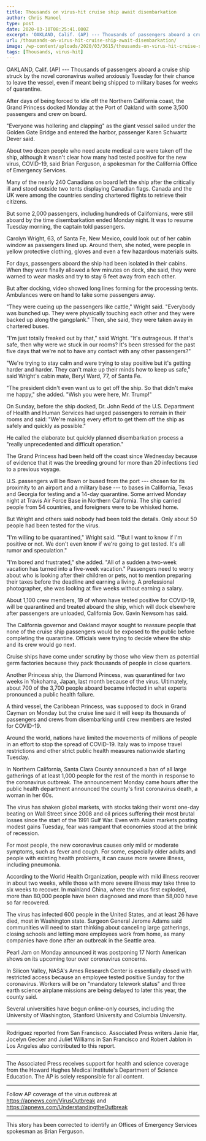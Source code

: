 ```yaml
---
title: Thousands on virus-hit cruise ship await disembarkation
author: Chris Manoel
type: post
date: 2020-03-10T08:25:41.000Z
excerpt: 'OAKLAND, Calif. (AP) --- Thousands of passengers aboard a cruise ship struck by the novel coronavirus waited anxiously Tuesday for their chance to leave the vessel, even if meant being shipped to military bases for weeks of quarantine.After days of being forced to idle off the Northern California coast, the Grand Princess docked Monday at&hellip;'
url: /thousands-on-virus-hit-cruise-ship-await-disembarkation/
image: /wp-content/uploads/2020/03/3615/thousands-on-virus-hit-cruise-ship-await-disembarkation.jpg
tags: [Thousands, virus-hit]
---
```


OAKLAND, Calif. (AP) --- Thousands of passengers aboard a cruise ship struck by the novel coronavirus waited anxiously Tuesday for their chance to leave the vessel, even if meant being shipped to military bases for weeks of quarantine.

After days of being forced to idle off the Northern California coast, the Grand Princess docked Monday at the Port of Oakland with some 3,500 passengers and crew on board.

"Everyone was hollering and clapping" as the giant vessel sailed under the Golden Gate Bridge and entered the harbor, passenger Karen Schwartz Dever said.

About two dozen people who need acute medical care were taken off the ship, although it wasn't clear how many had tested positive for the new virus, COVID-19, said Brian Ferguson, a spokesman for the California Office of Emergency Services.

Many of the nearly 240 Canadians on board left the ship after the critically ill and stood outside two tents displaying Canadian flags. Canada and the UK were among the countries sending chartered flights to retrieve their citizens.

But some 2,000 passengers, including hundreds of Californians, were still aboard by the time disembarkation ended Monday night. It was to resume Tuesday morning, the captain told passengers.

Carolyn Wright, 63, of Santa Fe, New Mexico, could look out of her cabin window as passengers lined up. Around them, she noted, were people in yellow protective clothing, gloves and even a few hazardous materials suits.

For days, passengers aboard the ship had been isolated in their cabins. When they were finally allowed a few minutes on deck, she said, they were warned to wear masks and try to stay 6 feet away from each other.

But after docking, video showed long lines forming for the processing tents. Ambulances were on hand to take some passengers away.

"They were cueing up the passengers like cattle," Wright said. "Everybody was bunched up. They were physically touching each other and they were backed up along the gangplank." Then, she said, they were taken away in chartered buses.

"I'm just totally freaked out by that," said Wright. "It's outrageous. If that's safe, then why were we stuck in our rooms? It's been stressed for the past five days that we're not to have any contact with any other passengers?"

"We're trying to stay calm and were trying to stay positive but it's getting harder and harder. They can't make up their minds how to keep us safe," said Wright's cabin mate, Beryl Ward, 77, of Santa Fe.

"The president didn't even want us to get off the ship. So that didn't make me happy," she added. "Wish you were here, Mr. Trump!"

On Sunday, before the ship docked, Dr. John Redd of the U.S. Department of Health and Human Services had urged passengers to remain in their rooms and said: "We're making every effort to get them off the ship as safely and quickly as possible."

He called the elaborate but quickly planned disembarkation process a "really unprecedented and difficult operation."

The Grand Princess had been held off the coast since Wednesday because of evidence that it was the breeding ground for more than 20 infections tied to a previous voyage.

U.S. passengers will be flown or bused from the port --- chosen for its proximity to an airport and a military base --- to bases in California, Texas and Georgia for testing and a 14-day quarantine. Some arrived Monday night at Travis Air Force Base in Northern California. The ship carried people from 54 countries, and foreigners were to be whisked home.

But Wright and others said nobody had been told the details. Only about 50 people had been tested for the virus.

"I'm willing to be quarantined," Wright said. "'But I want to know if I'm positive or not. We don't even know if we're going to get tested. It's all rumor and speculation."

"I'm bored and frustrated," she added. "All of a sudden a two-week vacation has turned into a five-week vacation." Passengers need to worry about who is looking after their children or pets, not to mention preparing their taxes before the deadline and earning a living. A professional photographer, she was looking at five weeks without earning a salary.

About 1,100 crew members, 19 of whom have tested positive for COVID-19, will be quarantined and treated aboard the ship, which will dock elsewhere after passengers are unloaded, California Gov. Gavin Newsom has said.

The California governor and Oakland mayor sought to reassure people that none of the cruise ship passengers would be exposed to the public before completing the quarantine. Officials were trying to decide where the ship and its crew would go next.

Cruise ships have come under scrutiny by those who view them as potential germ factories because they pack thousands of people in close quarters.

Another Princess ship, the Diamond Princess, was quarantined for two weeks in Yokohama, Japan, last month because of the virus. Ultimately, about 700 of the 3,700 people aboard became infected in what experts pronounced a public health failure.

A third vessel, the Caribbean Princess, was supposed to dock in Grand Cayman on Monday but the cruise line said it will keep its thousands of passengers and crews from disembarking until crew members are tested for COVID-19.

Around the world, nations have limited the movements of millions of people in an effort to stop the spread of COVID-19. Italy was to impose travel restrictions and other strict public health measures nationwide starting Tuesday.

In Northern California, Santa Clara County announced a ban of all large gatherings of at least 1,000 people for the rest of the month in response to the coronavirus outbreak. The announcement Monday came hours after the public health department announced the county's first coronavirus death, a woman in her 60s.

The virus has shaken global markets, with stocks taking their worst one-day beating on Wall Street since 2008 and oil prices suffering their most brutal losses since the start of the 1991 Gulf War. Even with Asian markets posting modest gains Tuesday, fear was rampant that economies stood at the brink of recession.

For most people, the new coronavirus causes only mild or moderate symptoms, such as fever and cough. For some, especially older adults and people with existing health problems, it can cause more severe illness, including pneumonia.

According to the World Health Organization, people with mild illness recover in about two weeks, while those with more severe illness may take three to six weeks to recover. In mainland China, where the virus first exploded, more than 80,000 people have been diagnosed and more than 58,000 have so far recovered.

The virus has infected 600 people in the United States, and at least 26 have died, most in Washington state. Surgeon General Jerome Adams said communities will need to start thinking about canceling large gatherings, closing schools and letting more employees work from home, as many companies have done after an outbreak in the Seattle area.

Pearl Jam on Monday announced it was postponing 17 North American shows on its upcoming tour over coronavirus concerns.

In Silicon Valley, NASA's Ames Research Center is essentially closed with restricted access because an employee tested positive Sunday for the coronavirus. Workers will be on "mandatory telework status" and three earth science airplane missions are being delayed to later this year, the county said.

Several universities have begun online-only courses, including the University of Washington, Stanford University and Columbia University.

* * *

Rodriguez reported from San Francisco. Associated Press writers Janie Har, Jocelyn Gecker and Juliet Williams in San Francisco and Robert Jablon in Los Angeles also contributed to this report.

* * *

The Associated Press receives support for health and science coverage from the Howard Hughes Medical Institute's Department of Science Education. The AP is solely responsible for all content.

* * *

Follow AP coverage of the virus outbreak at <https://apnews.com/VirusOutbreak> and <https://apnews.com/UnderstandingtheOutbreak>

* * *

This story has been corrected to identify an Offices of Emergency Services spokesman as Brian Ferguson.
